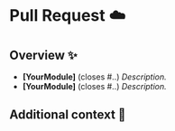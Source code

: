 # Pull Request ☁️
## Overview ✨
<!-- Please give a short summary about pull request changes.

## Changes 🔧
<!-- Please describe what did you do. Use closing keyword to close issues. Write module in brackets [] -->
- __[YourModule]__ (closes #..) _Description._
- __[YourModule]__ (closes #..) _Description._

## Additional context 🌟
<!-- Any additional context -->
